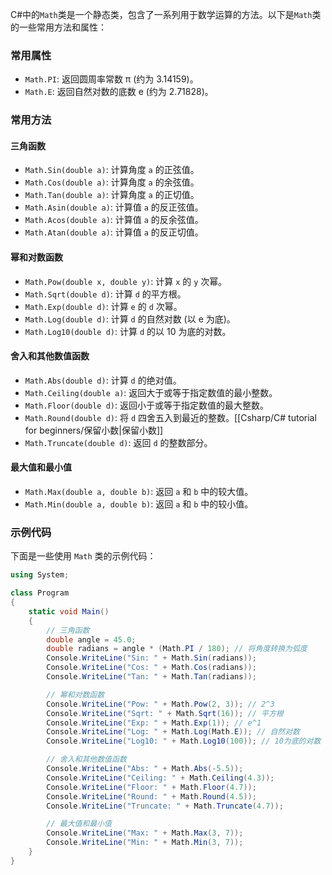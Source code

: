 
C#中的`Math`类是一个静态类，包含了一系列用于数学运算的方法。以下是`Math`类的一些常用方法和属性：

### 常用属性

- `Math.PI`: 返回圆周率常数 π (约为 3.14159)。
- `Math.E`: 返回自然对数的底数 e (约为 2.71828)。

### 常用方法

#### 三角函数

- `Math.Sin(double a)`: 计算角度 `a` 的正弦值。
- `Math.Cos(double a)`: 计算角度 `a` 的余弦值。
- `Math.Tan(double a)`: 计算角度 `a` 的正切值。
- `Math.Asin(double a)`: 计算值 `a` 的反正弦值。
- `Math.Acos(double a)`: 计算值 `a` 的反余弦值。
- `Math.Atan(double a)`: 计算值 `a` 的反正切值。

#### 幂和对数函数

- `Math.Pow(double x, double y)`: 计算 `x` 的 `y` 次幂。
- `Math.Sqrt(double d)`: 计算 `d` 的平方根。
- `Math.Exp(double d)`: 计算 `e` 的 `d` 次幂。
- `Math.Log(double d)`: 计算 `d` 的自然对数 (以 e 为底)。
- `Math.Log10(double d)`: 计算 `d` 的以 10 为底的对数。

#### 舍入和其他数值函数

- `Math.Abs(double d)`: 计算 `d` 的绝对值。
- `Math.Ceiling(double a)`: 返回大于或等于指定数值的最小整数。
- `Math.Floor(double d)`: 返回小于或等于指定数值的最大整数。
- `Math.Round(double d)`: 将 `d` 四舍五入到最近的整数。[[Csharp/C# tutorial for beginners/保留小数|保留小数]]
- `Math.Truncate(double d)`: 返回 `d` 的整数部分。

#### 最大值和最小值

- `Math.Max(double a, double b)`: 返回 `a` 和 `b` 中的较大值。
- `Math.Min(double a, double b)`: 返回 `a` 和 `b` 中的较小值。

### 示例代码

下面是一些使用 `Math` 类的示例代码：

```c#
using System;

class Program
{
    static void Main()
    {
        // 三角函数
        double angle = 45.0;
        double radians = angle * (Math.PI / 180); // 将角度转换为弧度
        Console.WriteLine("Sin: " + Math.Sin(radians));
        Console.WriteLine("Cos: " + Math.Cos(radians));
        Console.WriteLine("Tan: " + Math.Tan(radians));

        // 幂和对数函数
        Console.WriteLine("Pow: " + Math.Pow(2, 3)); // 2^3
        Console.WriteLine("Sqrt: " + Math.Sqrt(16)); // 平方根
        Console.WriteLine("Exp: " + Math.Exp(1)); // e^1
        Console.WriteLine("Log: " + Math.Log(Math.E)); // 自然对数
        Console.WriteLine("Log10: " + Math.Log10(100)); // 10为底的对数

        // 舍入和其他数值函数
        Console.WriteLine("Abs: " + Math.Abs(-5.5));
        Console.WriteLine("Ceiling: " + Math.Ceiling(4.3));
        Console.WriteLine("Floor: " + Math.Floor(4.7));
        Console.WriteLine("Round: " + Math.Round(4.5));
        Console.WriteLine("Truncate: " + Math.Truncate(4.7));

        // 最大值和最小值
        Console.WriteLine("Max: " + Math.Max(3, 7));
        Console.WriteLine("Min: " + Math.Min(3, 7));
    }
}
```